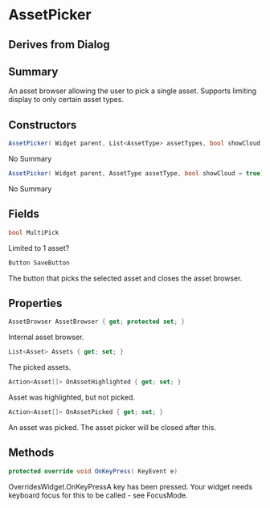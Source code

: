# AssetPicker

## Derives from Dialog

## Summary

An asset browser allowing the user to pick a single asset.
Supports limiting display to only certain asset types.
## Constructors

```c#
AssetPicker( Widget parent, List<AssetType> assetTypes, bool showCloud = true) 
```
No Summary
```c#
AssetPicker( Widget parent, AssetType assetType, bool showCloud = true) 
```
No Summary
## Fields

```c#
bool MultiPick
```
Limited to 1 asset?
```c#
Button SaveButton
```
The button that picks the selected asset and closes the asset browser.
## Properties

```c#
AssetBrowser AssetBrowser { get; protected set; } 
```
Internal asset browser.
```c#
List<Asset> Assets { get; set; } 
```
The picked assets.
```c#
Action<Asset[]> OnAssetHighlighted { get; set; } 
```
Asset was highlighted, but not picked.
```c#
Action<Asset[]> OnAssetPicked { get; set; } 
```
An asset was picked. The asset picker will be closed after this.
## Methods

```c#
protected override void OnKeyPress( KeyEvent e) 
```
OverridesWidget.OnKeyPressA key has been pressed. Your widget needs keyboard focus for this to be called - see FocusMode.
